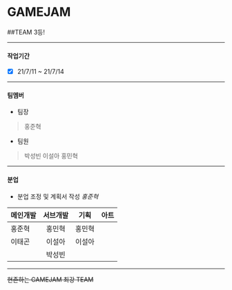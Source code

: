 # GAMEJAM 
##TEAM 3등!

___
#### 작업기간
* [x] 21/7/11 ~ 21/7/14 
___
#### 팀멤버
* 팀장
> 홍준혁

* 팀원
> 박성빈
> 이설아
> 홍민혁
___
#### 분업
* 분업 조정 및 계획서 작성
*홍준혁*

|메인개발|서브개발|기획|아트|
|:---|:---:|:---:|---:|
|홍준혁|홍민혁|홍민혁||이설아|
|이태곤|이설아|이설아|
||박성빈||||
___
~~현존하는 GAMEJAM 최강 TEAM~~
